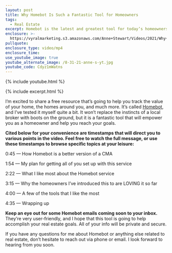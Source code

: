```yaml
---
layout: post
title: Why Homebot Is Such a Fantastic Tool for Homeowners
tags:
  - Real Estate
excerpt: Homebot is the latest and greatest tool for today’s homeowners.
enclosure: >-
  https://vyralmarketing.s3.amazonaws.com/Anne+Stewart/Videos/2021/Why+Homebot+Is+Such+a+Fantastic+Tool+for+Homeowners.mp4
pullquote:
enclosure_type: video/mp4
enclosure_time:
use_youtube_image: true
youtube_alternate_image: /8-31-21-anne-s-yt.jpg
youtube_code: Cdyz1mWatns
---
```

{% include youtube.html %}

{% include excerpt.html %}

I’m excited to share a free resource that’s going to help you track the value of your home, the homes around you, and much more. It’s called [Homebot](https://homebot.ai/), and I’ve tested it myself quite a bit. It won’t replace the instincts of a local broker with boots on the ground, but it is a fantastic tool that will empower you as a homeowner and help you reach your goals.

**Cited below for your convenience are timestamps that will direct you to various points in the video. Feel free to watch the full message, or use these timestamps to browse specific topics at your leisure:**

0:45 — How Homebot is a better version of a CMA

1:54 — My plan for getting all of you set up with this service

2:22 — What I like most about the Homebot service

3:15 — Why the homeowners I’ve introduced this to are LOVING it so far

4:00 — A few of the tools that I like the most

4:35 — Wrapping up

**Keep an eye out for some Homebot emails coming soon to your inbox.** They’re very user-friendly, and I hope that this tool is going to help accomplish your real estate goals. All of your info will be private and secure.

If you have any questions for me about Homebot or anything else related to real estate, don’t hesitate to reach out via phone or email. I look forward to hearing from you soon.

&nbsp;
